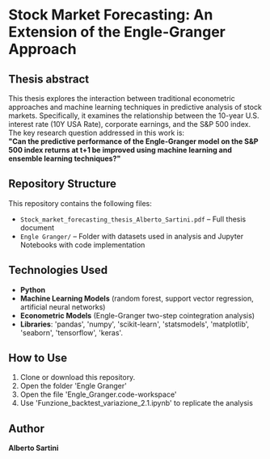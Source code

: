 # Stock Market Forecasting: An Extension of the Engle-Granger Approach  

## Thesis abstract  
This thesis explores the interaction between traditional econometric approaches and machine learning techniques in predictive analysis of stock markets. Specifically, it examines the relationship between the 10-year U.S. interest rate (10Y USA Rate), corporate earnings, and the S&P 500 index.  
The key research question addressed in this work is:  
**"Can the predictive performance of the Engle-Granger model on the S&P 500 index returns at t+1 be improved using machine learning and ensemble learning techniques?"**  

## Repository Structure  
This repository contains the following files:  
- `Stock_market_forecasting_thesis_Alberto_Sartini.pdf` – Full thesis document 
- `Engle Granger/` –  Folder with datasets used in analysis and Jupyter Notebooks with code implementation

## Technologies Used  
- **Python** 
- **Machine Learning Models** (random forest, support vector regression, artificial neural networks)  
- **Econometric Models** (Engle-Granger two-step cointegration analysis)  
- **Libraries**: 'pandas', 'numpy', 'scikit-learn', 'statsmodels', 'matplotlib', 'seaborn', 'tensorflow', 'keras'.   

## How to Use  
1. Clone or download this repository.
2. Open the folder 'Engle Granger'
3. Open the file 'Engle_Granger.code-workspace'
4. Use 'Funzione_backtest_variazione_2.1.ipynb' to replicate the analysis

## Author
**Alberto Sartini**
